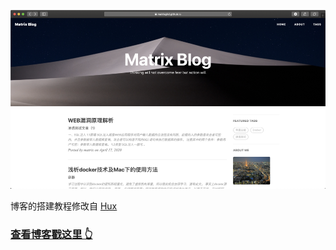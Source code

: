 
![](img/readmehome.png)


博客的搭建教程修改自 [Hux](https://github.com/Huxpro/huxpro.github.io)

>
### [查看博客戳这里 👆](http://matrixghd.github.io)

